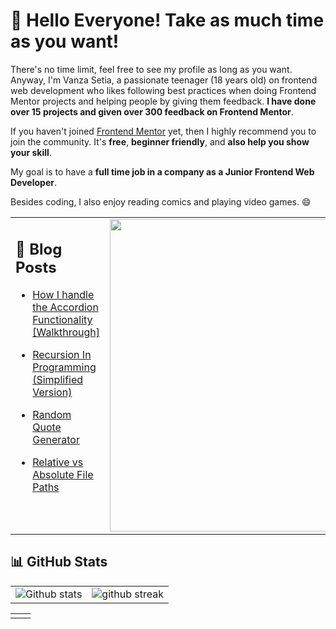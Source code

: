 # :wave: Hello Everyone! Take as much time as you want!

There's no time limit, feel free to see my profile as long as you want. Anyway, I'm Vanza Setia, a passionate teenager (18 years old) on frontend web development who likes following best practices when doing Frontend Mentor projects and helping people by giving them feedback. **I have done over 15 projects and given over 300 feedback on Frontend Mentor**.

If you haven't joined [Frontend Mentor](https://www.frontendmentor.io/) yet, then I highly recommend you to join the community. It's **free**, **beginner friendly**, and **also help you show your skill**.

My goal is to have a **full time job in a company as a Junior Frontend Web Developer**.

Besides coding, I also enjoy reading comics and playing video games. :smile:

<table style="border: none">
  <tr >
  <td width="60%" valign="top">

## :book: Blog Posts

<!-- BLOG-POST-LIST:START -->

- [How I handle the Accordion Functionality [Walkthrough]](https://community.codenewbie.org/vanzasetia/how-i-handle-the-accordion-functionality-walkthrough-29n0)
- [Recursion In Programming &lpar;Simplified Version&rpar;](https://community.codenewbie.org/vanzasetia/recursion-in-programming-simplified-version-2792)
- [Random Quote Generator](https://community.codenewbie.org/vanzasetia/random-quote-generator-a8o)
- [Relative vs Absolute File Paths](https://community.codenewbie.org/vanzasetia/relative-vs-absolute-file-paths-4j1n)
  <!-- BLOG-POST-LIST:END -->

    </td>
    <td width="30%" valign="center">

<a href="https://community.codenewbie.org/" target="_blank" rel="noopener" align="right">
<img src="https://git.io/J937D" alt="" width="500px">
</a>

  </td>
  </tr>
</table>

## :bar_chart: GitHub Stats

|                                                                                                           |                                                                                      |
| --------------------------------------------------------------------------------------------------------- | ------------------------------------------------------------------------------------ |
| ![Github stats](https://github-readme-stats.vercel.app/api?username=MeasurementLegit&show_icons=true&locale=en) | ![github streak](https://github-readme-streak-stats.herokuapp.com/?user=MeasurementLegit&) |

<table style="border: none">
  <tr>
  <td width="50%" valign="top">

  </td>
  </tr>
</table>

